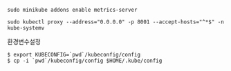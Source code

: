 



```shell
sudo minikube addons enable metrics-server
```



```shell
sudo kubectl proxy --address="0.0.0.0" -p 8001 --accept-hosts="^*$" -n kube-systemv
```



환경변수설정

```shell
$ export KUBECONFIG=`pwd`/kubeconfig/config
$ cp -i `pwd`/kubeconfig/config $HOME/.kube/config
```

